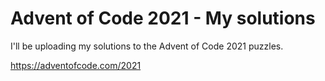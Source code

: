 # Advent of Code 2021 - My solutions
I'll be uploading my solutions to the Advent of Code 2021 puzzles. 

https://adventofcode.com/2021
